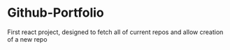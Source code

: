 # Github-Portfolio
First react project, designed to fetch all of current repos and allow creation of a new repo
